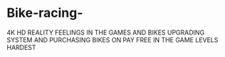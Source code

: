 # Bike-racing-
4K HD REALITY FEELINGS IN THE GAMES AND BIKES UPGRADING SYSTEM AND PURCHASING BIKES ON PAY FREE IN THE GAME LEVELS HARDEST 
